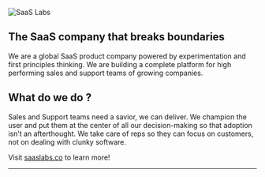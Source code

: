 ![SaaS Labs](https://s3-us-west-2.amazonaws.com/cbi-image-service-prd/modified/bc432139-fad5-4107-93c8-2cb4fc672bc5.png) 

## The SaaS company that breaks boundaries

We are a global SaaS product company powered by experimentation and first principles thinking. We are building a complete platform for high performing sales and support teams of growing companies.  

## What do we do ?

Sales and Support teams need a savior, we can deliver. We champion the user and put them at the center of all our decision-making so that adoption isn’t an afterthought. We take care of reps so they can focus on customers, not on dealing with clunky software. 

Visit [saaslabs.co](https://saaslabs.co) to learn more!

---
